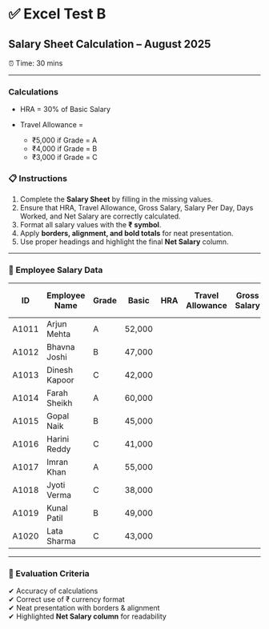 # ✅ Excel Test B

## Salary Sheet Calculation – August 2025

⏰ Time: 30 mins

---

### Calculations

* HRA = 30% of Basic Salary

* Travel Allowance =

  * ₹5,000 if Grade = A
  * ₹4,000 if Grade = B
  * ₹3,000 if Grade = C

### 📋 Instructions

1. Complete the **Salary Sheet** by filling in the missing values.
2. Ensure that HRA, Travel Allowance, Gross Salary, Salary Per Day, Days Worked, and Net Salary are correctly calculated.
3. Format all salary values with the **₹ symbol**.
4. Apply **borders, alignment, and bold totals** for neat presentation.
5. Use proper headings and highlight the final **Net Salary** column.

---

### 🧾 Employee Salary Data

| ID    | Employee Name | Grade | Basic  | HRA | Travel Allowance | Gross Salary | Total Days | Salary Per Day | Days Absent | Days Worked | Net Salary |
| ----- | ------------- | ----- | ------ | --- | ---------------- | ------------ | ---------- | -------------- | ----------- | ----------- | ---------- |
| A1011 | Arjun Mehta   | A     | 52,000 |     |                  |              | 30         |                | 2           |             |            |
| A1012 | Bhavna Joshi  | B     | 47,000 |     |                  |              | 30         |                | 3           |             |            |
| A1013 | Dinesh Kapoor | C     | 42,000 |     |                  |              | 30         |                | 1           |             |            |
| A1014 | Farah Sheikh  | A     | 60,000 |     |                  |              | 30         |                | 0           |             |            |
| A1015 | Gopal Naik    | B     | 45,000 |     |                  |              | 30         |                | 2           |             |            |
| A1016 | Harini Reddy  | C     | 41,000 |     |                  |              | 30         |                | 1           |             |            |
| A1017 | Imran Khan    | A     | 55,000 |     |                  |              | 30         |                | 1           |             |            |
| A1018 | Jyoti Verma   | C     | 38,000 |     |                  |              | 30         |                | 3           |             |            |
| A1019 | Kunal Patil   | B     | 49,000 |     |                  |              | 30         |                | 2           |             |            |
| A1020 | Lata Sharma   | C     | 43,000 |     |                  |              | 30         |                | 0           |             |            |

---

### 🎯 Evaluation Criteria

✔ Accuracy of calculations  
✔ Correct use of ₹ currency format  
✔ Neat presentation with borders & alignment  
✔ Highlighted **Net Salary column** for readability  